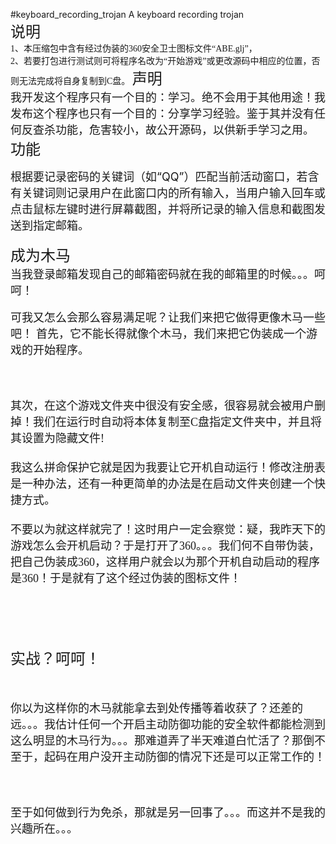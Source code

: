 #keyboard_recording_trojan
A keyboard recording trojan  
<span style="font-family:'Microsoft YaHei'"><span style="font-size:24px">说明</span><br />
1、本压缩包中含有经过伪装的360安全卫士图标文件“ABE.glj”，  
2、若要打包进行测试则可将程序名改为“开始游戏”或更改源码中相应的位置，否则无法完成将自身复制到C盘。
<span style="font-family:'Microsoft YaHei'"><span style="font-size:24px">声明</span><br />
<span style="font-size:18px">我开发这个程序只有一个目的：学习。绝不会用于其他用途！我发布这个程序也只有一个目的：分享学习经验。鉴于其并没有任何反查杀功能，危害较小，故公开源码，以供新手学习之用。</span><br />
<span style="font-family:'Microsoft YaHei'"><span style="font-size:24px">功能</span><br />

<span style="font-size:18px">根据要记录密码的关键词（如“QQ”）匹配当前活动窗口，若含有关键词则记录用户在此窗口内的所有输入，当用户输入回车或点击鼠标左键时进行屏幕截图，并将所记录的输入信息和截图发送到指定邮箱。</span><br />
<br />
<span style="font-size:24px">成为木马</span><br />
<span style="font-size:18px">当我登录邮箱发现自己的邮箱密码就在我的邮箱里的时候。。。呵呵！</span><br />
<span style="font-size:18px"><img src="http://img.blog.csdn.net/20150309214837529" alt="" /></span><br />
<br />
<span style="font-size:18px">可我又怎么会那么容易满足呢？让我们来把它做得更像木马一些吧！ 首先，它不能长得就像个木马，我们来把它伪装成一个游戏的开始程序。</span><br />
</span>
<p>
	<span style="font-family:Microsoft YaHei; font-size:18px"><img src="http://img.blog.csdn.net/20150309214847716" alt="" /><br />
	</span>
</p>
<p>
	<span style="font-family:Microsoft YaHei; font-size:18px"><br />
	</span>
</p>
<span style="font-family:Microsoft YaHei; font-size:18px">其次，在这个游戏文件夹中很没有安全感，很容易就会被用户删掉！我们在运行时自动将本体复制至C盘指定文件夹中，并且将其设置为隐藏文件!<br />
<img src="http://img.blog.csdn.net/20150309214857544" alt="" /><br />
<br />
我这么拼命保护它就是因为我要让它开机自动运行！修改注册表是一种办法，还有一种更简单的办法是在启动文件夹创建一个快捷方式。<br />
<img src="http://img.blog.csdn.net/20150309214905469" alt="" /><br />
<br />
不要以为就这样就完了！这时用户一定会察觉：疑，我昨天下的游戏怎么会开机启动？于是打开了360。。。我们何不自带伪装，把自己伪装成360，这样用户就会以为那个开机自动启动的程序是360！于是就有了这个经过伪装的图标文件！<br />
</span>
<p>
	<span style="font-family:Microsoft YaHei; font-size:18px"><img src="http://img.blog.csdn.net/20150309214802212" alt="" /><br />
	</span>
</p>
<p>
	<span style="font-family:Microsoft YaHei; font-size:18px"><br />
	</span>
</p>
<p>
	<span style="font-family:Microsoft YaHei; font-size:18px"><br />
	</span>
</p>
<p>
	<span style="font-family:'Microsoft YaHei'"><span style="font-size:24px">实战？呵呵！</span></span>
</p>
<p>
	<span style="font-family:Microsoft YaHei; font-size:18px"><br />
	</span>
</p>
<span style="font-family:Microsoft YaHei; font-size:18px">你以为这样你的木马就能拿去到处传播等着收获了？还差的远。。。我估计任何一个开启主动防御功能的安全软件都能检测到这么明显的木马行为。。。那难道弄了半天难道白忙活了？那倒不至于，起码在用户没开主动防御的情况下还是可以正常工作的！</span><span style="font-family:Microsoft YaHei; font-size:18px"><br />
</span>
<p>
	<span style="font-family:Microsoft YaHei; font-size:18px"><a target="_blank" href="http://www.jackeriss.com/trojan_online.html"><img src="http://img.blog.csdn.net/20150309220406246" alt="" /></a><br />
	</span>
</p>
<p>
	<span style="font-family:Microsoft YaHei; font-size:18px"><br />
	</span>
</p>
<p>
	<span style="font-family:Microsoft YaHei; font-size:18px">至于如何做到行为免杀，那就是另一回事了。。。而这并不是我的兴趣所在。。。</span>
</p>
<p>
	<span style="font-family:Microsoft YaHei; font-size:18px"><br />
	</span>
</p>
